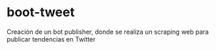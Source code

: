 # boot-tweet
Creación de un bot publisher, donde se realiza un scraping web para publicar tendencias en Twitter 

